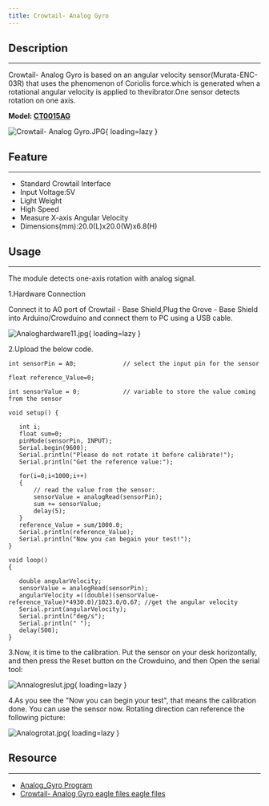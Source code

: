 ```yaml
---
title: Crowtail- Analog Gyro
---
```


## Description
-----------

Crowtail- Analog Gyro is based on an angular velocity sensor(Murata-ENC-03R) that uses the phenomenon of Coriolis force.which is generated when a rotational angular velocity is applied to thevibrator.One sensor detects rotation on one axis.

**Model: [CT0015AG](http://www.elecrow.com/crowtail-analog-gyro-p-1247.html)**

![Crowtail- Analog Gyro.JPG](https://wiki.elecrow.com/images/thumb/d/d4/Crowtail-_Analog_Gyro.JPG/600px-Crowtail-_Analog_Gyro.JPG){ loading=lazy }

## Feature
-------

- Standard Crowtail Interface
- Input Voltage:5V
- Light Weight
- High Speed
- Measure X-axis Angular Velocity
- Dimensions(mm):20.0(L)x20.0(W)x6.8(H)

## Usage
-----

The module detects one-axis rotation with analog signal.

1.Hardware Connection

Connect it to A0 port of Crowtail - Base Shield,Plug the Grove - Base Shield into Arduino/Crowduino and connect them to PC using a USB cable.

![Analoghardware11.jpg](https://wiki.elecrow.com/images/thumb/7/7f/Analoghardware11.jpg/600px-Analoghardware11.jpg){ loading=lazy }

2.Upload the below code.

```
int sensorPin = A0;             // select the input pin for the sensor

float reference_Value=0;

int sensorValue = 0;            // variable to store the value coming from the sensor

void setup() {

   int i;
   float sum=0;
   pinMode(sensorPin, INPUT);
   Serial.begin(9600);
   Serial.println("Please do not rotate it before calibrate!");
   Serial.println("Get the reference value:");
    
   for(i=0;i<1000;i++)
   {
       // read the value from the sensor:
       sensorValue = analogRead(sensorPin);
       sum += sensorValue;
       delay(5);
   }
   reference_Value = sum/1000.0;
   Serial.println(reference_Value);
   Serial.println("Now you can begain your test!");
}

void loop() 
{

   double angularVelocity;
   sensorValue = analogRead(sensorPin);
   angularVelocity =((double)(sensorValue-reference_Value)*4930.0)/1023.0/0.67; //get the angular velocity
   Serial.print(angularVelocity);
   Serial.println("deg/s");
   Serial.println(" ");
   delay(500);
}
```

3.Now, it is time to the calibration. Put the sensor on your desk horizontally, and then press the Reset button on the Crowduino, and then Open the serial tool:

![Annalogreslut.jpg](https://wiki.elecrow.com/images/c/c7/Annalogreslut.jpg){ loading=lazy }

4.As you see the "Now you can begin your test", that means the calibration done. You can use the sensor now. Rotating direction can reference the following picture:

![Analogrotat.jpg](https://wiki.elecrow.com/images/thumb/f/fe/Analogrotat.jpg/400px-Analogrotat.jpg){ loading=lazy }

## Resource
--------

- [Analog\_Gyro Program](../../files/Analog-Gyro-zip.md)
- [Crowtail- Analog Gyro eagle files eagle files](../../files/Crowtail-Analog-Gyro-zip.md)